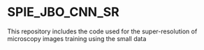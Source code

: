 # SPIE_JBO_CNN_SR
This repository includes the code used for the super-resolution of microscopy images training using the small data
